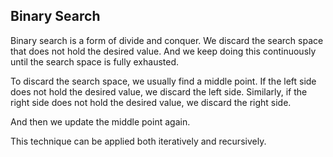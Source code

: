 ## Binary Search

Binary search is a form of divide and conquer.
We discard the search space that does not hold the desired value.
And we keep doing this continuously until the search space is fully exhausted.

To discard the search space, we usually find a middle point.
If the left side does not hold the desired value, we discard the left side.
Similarly, if the right side does not hold the desired value, we discard the right side.

And then we update the middle point again.

This technique can be applied both iteratively and recursively.
